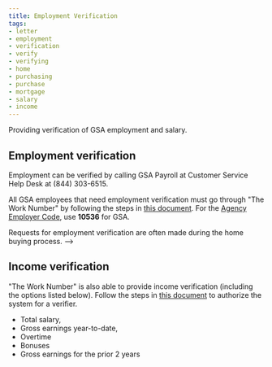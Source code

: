 ```yaml
---
title: Employment Verification
tags:
- letter
- employment
- verification
- verify
- verifying
- home
- purchasing
- purchase
- mortgage
- salary
- income
---
```


Providing verification of GSA employment and salary.

## Employment verification

Employment can be verified by calling GSA Payroll at Customer Service Help Desk at (844) 303-6515.

All GSA employees that need employment verification must go through "The Work Number" by following the steps in [this document](https://www.gsa.gov/cdnstatic/Work_Number_Employment_Verification_Instructions.pdf).  For the [Agency Employer Code](https://www.gsa.gov/cdnstatic/Listing_of_The_Work_Number_Company_Codes_for_GSA_and_Client_Agencies.pdf), use **10536** for GSA.

Requests for employment verification are often made during the home buying process. -->

## Income verification

"The Work Number" is also able to provide income verification (including the options listed below).  Follow the steps in [this document](https://www.gsa.gov/cdnstatic/Work_Number_Employment_Verification_Instructions.pdf) to authorize the system for a verifier.

* Total salary,
* Gross earnings year-to-date,
* Overtime
* Bonuses
* Gross earnings for the prior 2 years
